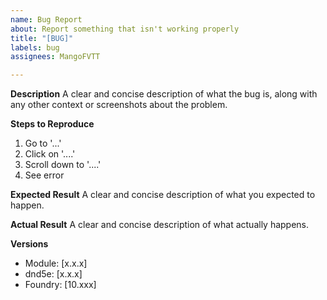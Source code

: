 ```yaml
---
name: Bug Report
about: Report something that isn't working properly
title: "[BUG]"
labels: bug
assignees: MangoFVTT

---
```


**Description**
A clear and concise description of what the bug is, along with any other context or screenshots about the problem.

**Steps to Reproduce**
1. Go to '...'
2. Click on '....'
3. Scroll down to '....'
4. See error

**Expected Result**
A clear and concise description of what you expected to happen.

**Actual Result**
A clear and concise description of what actually happens.

**Versions**
 - Module: [x.x.x]
 - dnd5e: [x.x.x]
 - Foundry: [10.xxx]
